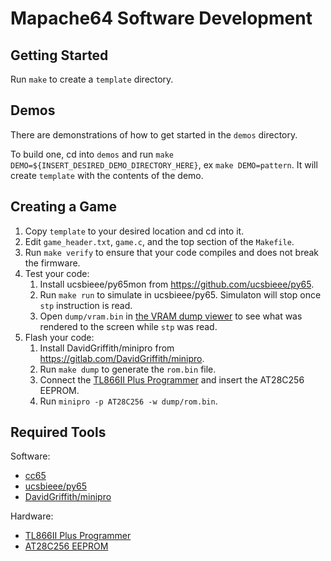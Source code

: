 
# Mapache64 Software Development

## Getting Started

Run `make` to create a `template` directory.

## Demos

There are demonstrations of how to get started in the `demos` directory.

To build one, cd into `demos` and run `make DEMO=${INSERT_DESIRED_DEMO_DIRECTORY_HERE}`, ex `make DEMO=pattern`. It will create `template` with the contents of the demo.

## Creating a Game

1. Copy `template` to your desired location and cd into it.
2. Edit `game_header.txt`, `game.c`, and the top section of the `Makefile`.
3. Run `make verify` to ensure that your code compiles and does not break the firmware.
4. Test your code:
   1. Install ucsbieee/py65mon from <https://github.com/ucsbieee/py65>.
   2. Run `make run` to simulate in ucsbieee/py65. Simulaton will stop once `stp` instruction is read.
   3. Open `dump/vram.bin` in [the VRAM dump viewer](https://mapache64.ucsbieee.org/tools/vram-dump-viewer) to see what was rendered to the screen while `stp` was read.
5. Flash your code:
   1. Install DavidGriffith/minipro from <https://gitlab.com/DavidGriffith/minipro>.
   2. Run `make dump` to generate the `rom.bin` file.
   3. Connect the [TL866II Plus Programmer](http://www.xgecu.com/en/TL866_main.html) and insert the AT28C256 EEPROM.
   4. Run `minipro -p AT28C256 -w dump/rom.bin`.

## Required Tools

Software:

* [cc65](https://cc65.github.io/)
* [ucsbieee/py65](https://github.com/ucsbieee/py65)
* [DavidGriffith/minipro](https://gitlab.com/DavidGriffith/minipro)

Hardware:

* [TL866II Plus Programmer](http://www.xgecu.com/en/TL866_main.html)
* [AT28C256 EEPROM](https://www.jameco.com/webapp/wcs/stores/servlet/ProductDisplay?catalogId=10001&freeText=74843&langId=-1&storeId=10001&productId=74843&avad=234285_b2546e029&source=Avantlink)

